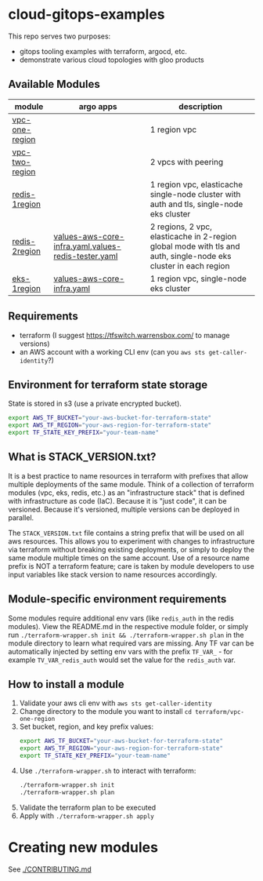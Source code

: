 # cloud-gitops-examples

This repo serves two purposes:

* gitops tooling examples with terraform, argocd, etc.
* demonstrate various cloud topologies with gloo products

## Available Modules

|module|argo apps|description|
|---|---|---|
|[vpc-one-region](./terraform/vpc-one-region)| |1 region vpc|
|[vpc-two-region](./terraform/vpc-two-region)| |2 vpcs with peering|
|[redis-1region](./terraform/redis-1region)| |1 region vpc, elasticache single-node cluster with auth and tls, single-node eks cluster|
|[redis-2region](./terraform/redis-2region)|[values-aws-core-infra.yaml](./argocd/argocd-aoa/values-aws-core-infra.yaml),[values-redis-tester.yaml](./argocd/argocd-aoa/values-redis-tester.yaml)|2 regions, 2 vpc, elasticache in 2-region global mode with tls and auth, single-node eks cluster in each region|
|[eks-1region](./terraform/eks-1region)|[values-aws-core-infra.yaml](./argocd/argocd-aoa/values-aws-core-infra.yaml)|1 region vpc, single-node eks cluster|

## Requirements

* terraform (I suggest https://tfswitch.warrensbox.com/ to manage versions)
* an AWS account with a working CLI env (can you `aws sts get-caller-identity`?)

## Environment for terraform state storage

State is stored in s3 (use a private encrypted bucket).

```bash
export AWS_TF_BUCKET="your-aws-bucket-for-terraform-state"
export AWS_TF_REGION="your-aws-region-for-terraform-state"
export TF_STATE_KEY_PREFIX="your-team-name"
```

## What is STACK_VERSION.txt?

It is a best practice to name resources in terraform with prefixes that allow multiple deployments of the same module.  Think of a collection of terraform modules (vpc, eks, redis, etc.) as an "infrastructure stack" that is defined with infrastructure as code (IaC).  Because it is "just code", it can be versioned.  Because it's versioned, multiple versions can be deployed in parallel.

The `STACK_VERSION.txt` file contains a string prefix that will be used on all aws resources.  This allows you to experiment with changes to infrastructure via terraform without breaking existing deployments, or simply to deploy the same module multiple times on the same account.  Use of a resource name prefix is NOT a terraform feature; care is taken by module developers to use input variables like stack version to name resources accordingly.

## Module-specific environment requirements

Some modules require additional env vars (like `redis_auth` in the redis modules).  View the README.md in the respective module folder, or simply run `./terraform-wrapper.sh init && ./terraform-wrapper.sh plan` in the module directory to learn what required vars are missing.  Any TF var can be automatically injected by setting env vars with the prefix `TF_VAR_` - for example `TV_VAR_redis_auth` would set the value for the `redis_auth` var.

## How to install a module

1. Validate your aws cli env with `aws sts get-caller-identity`
2. Change directory to the module you want to install `cd terraform/vpc-one-region`
3. Set bucket, region, and key prefix values:
    ```bash
    export AWS_TF_BUCKET="your-aws-bucket-for-terraform-state"
    export AWS_TF_REGION="your-aws-region-for-terraform-state"
    export TF_STATE_KEY_PREFIX="your-team-name"
    ```
4. Use `./terraform-wrapper.sh` to interact with terraform:
    ```bash
    ./terraform-wrapper.sh init
    ./terraform-wrapper.sh plan
    ```
5. Validate the terraform plan to be executed
6. Apply with `./terraform-wrapper.sh apply`

# Creating new modules

See [./CONTRIBUTING.md](./CONTRIBUTING.md)